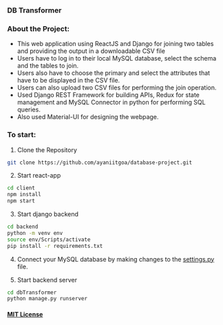 ### DB Transformer

### About the Project:

- This web application using ReactJS and Django for joining two tables and providing the output in a downloadable CSV file
- Users have to log in to their local MySQL database, select the schema and the tables to join.
- Users also have to choose the primary and select the attributes that have to be displayed in the CSV file.
- Users can also upload two CSV files for performing the join operation.
- Used Django REST Framework for building APIs, Redux for state management and MySQL Connector in python for performing SQL queries.
- Also used Material-UI for designing the webpage.

### To start:

1. Clone the Repository

```bash
git clone https://github.com/ayaniitgoa/database-project.git
```

2. Start react-app

```bash
cd client
npm install
npm start
```

3. Start django backend

```bash
cd backend
python -m venv env
source env/Scripts/activate
pip install -r requirements.txt
```

4. Connect your MySQL database by making changes to the [settings.py](/backend/dbTransformer/dbTransformer/settings.py) file.

5. Start backend server

```bash
cd dbTransformer
python manage.py runserver
```

#### [MIT License](./LICENSE)
